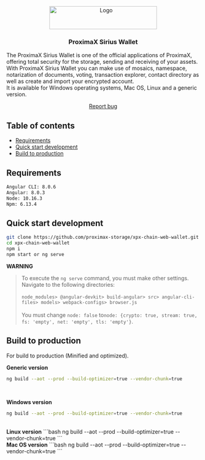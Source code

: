 
<p align="center">
  <a href="https://www.proximax.io/">
    <img src="https://www.proximax.io/user/themes/proximaxvrs1/images/logo.png" alt="Logo" width=280 height=60>
  </a>
  <h3 align="center">ProximaX Sirius Wallet</h3>
</p>
  <p>
    The ProximaX Sirius Wallet is one of the official applications of ProximaX, offering total security for the storage, sending and receiving of your assets. With ProximaX Sirius Wallet you can make use of mosaics, namespace, notarization of documents, voting, transaction explorer, contact directory as well as create and import your encrypted account. <br> It is available for Windows operating systems, Mac OS, Linux and a generic version.
</p>
<p align="center">
    <a href="https://t.me/proximaxhelpdesk">Report bug</a>
  </p>



## Table of contents

- [Requirements](#requirements)
- [Quick start development](#quick-start-development)
- [Build to production](#build-to-production)


## Requirements
 ```bash
Angular CLI: 8.0.6
Angular: 8.0.3
Node: 10.16.3
Npm: 6.13.4
 ```


## Quick start development

 ```bash
git clone https://github.com/proximax-storage/xpx-chain-web-wallet.git
cd xpx-chain-web-wallet
 npm i
 npm start or ng serve
 ```
**WARNING**

> To execute the `ng serve` command, you must make other settings. Navigate to the following directories: 
<br> <br> `node_modules> @angular-devkit> build-angular> src> angular-cli-files> models> webpack-configs> browser.js` 
<br> <br>  You must change `node: false` to` node: {crypto: true, stream: true, fs: 'empty', net: 'empty', tls: 'empty'} `.

## Build to production

For build to production (Minified and optimized).

<b>Generic version</b>
 ```bash
ng build --aot --prod --build-optimizer=true --vendor-chunk=true
 ```
 <br>
 
<b>Windows version</b>
 ```bash
ng build --aot --prod --build-optimizer=true --vendor-chunk=true
 ```
  <br>
 <b>Linux version</b>
 ```bash
ng build --aot --prod --build-optimizer=true --vendor-chunk=true
 ```
  <br>
  <b>Mac OS version</b>
 ```bash
ng build --aot --prod --build-optimizer=true --vendor-chunk=true
 ```
